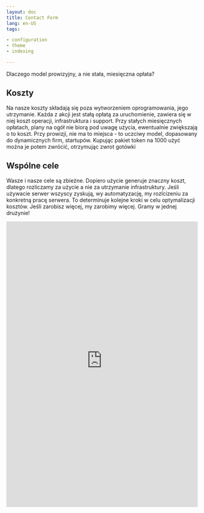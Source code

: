 ```yaml
---
layout: doc
title: Contact Form
lang: en-US
tags:

- configuration
- theme
- indexing

---
```


Dlaczego model prowizyjny, a nie stała, miesięczna opłata?

## Koszty

Na nasze koszty składają się poza wytworzeniem oprogramowania, jego utrzymanie.
Każda z akcji jest stałą opłatą za uruchomienie, zawiera się w niej koszt operacji, infrastruktura i support.
Przy stałych miesięcznych opłatach, plany na ogół nie biorą pod uwagę użycia, ewentualnie zwiększają o to koszt.
Przy prowizji, nie ma to miejsca - to uczciwy model, dopasowany do dynamicznych firm, startupów.
Kupując pakiet token na 1000 użyć można je potem zwrócić, otrzymując zwrot gotówki 


## Wspólne cele
Wasze i nasze cele są zbieżne.
Dopiero użycie generuje znaczny koszt, dlatego rozliczamy za użycie a nie za utrzymanie infrastruktury.
Jeśli używacie serwer wszyscy zyskują, wy automatyzację, my rozlcizeniu za konkretną pracę serwera. 
To determinuje kolejne kroki w celu optymalizacji kosztów.
Jeśli zarobisz więcej, my zarobimy więcej. 
Gramy w jednej drużynie!


<iframe width='100%' height='750px' src='https://tomsapletta-softreck.zohobookings.eu/portal-embed#/customer/137542000000022015' frameborder='0' allowfullscreen='' > </iframe>
